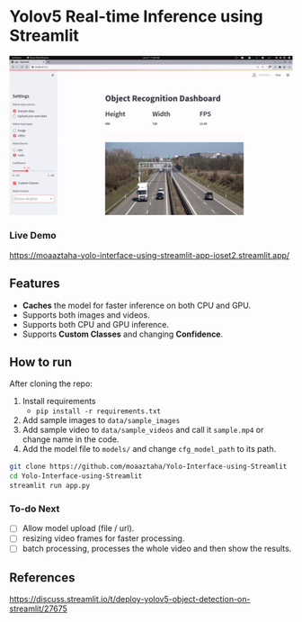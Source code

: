 # Yolov5 Real-time Inference using Streamlit

![gif showing dashboard](output.gif)

### Live Demo
https://moaaztaha-yolo-interface-using-streamlit-app-ioset2.streamlit.app/


## Features
- **Caches** the model for faster inference on both CPU and GPU.
- Supports both images and videos.
- Supports both CPU and GPU inference.
- Supports **Custom Classes** and changing **Confidence**.


## How to run
After cloning the repo:
1. Install requirements
   - `pip install -r requirements.txt`
2. Add sample images to `data/sample_images`
3. Add sample video to `data/sample_videos` and call it `sample.mp4` or change name in the code.
4. Add the model file to `models/` and change `cfg_model_path` to its path.
```bash
git clone https://github.com/moaaztaha/Yolo-Interface-using-Streamlit
cd Yolo-Interface-using-Streamlit
streamlit run app.py
```

### To-do Next
- [ ] Allow model upload (file / url).
- [ ] resizing video frames for faster processing.
- [ ] batch processing, processes the whole video and then show the results.

## References
https://discuss.streamlit.io/t/deploy-yolov5-object-detection-on-streamlit/27675
